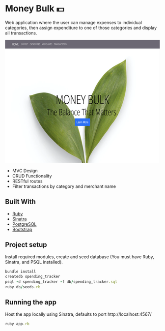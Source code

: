 # Money Bulk :dollar:

Web application where the user can manage expenses to individual categories, then assign expenditure to one of those categories and display all transactions.

<img src="images/hero.png" width="700" height="400">

* MVC Design
* CRUD Functionality
* RESTful routes
* Filter transactions by category and merchant name

## Built With
* [Ruby](https://www.ruby-lang.org/en/)
* [Sinatra](http://sinatrarb.com/)
* [PostgreSQL](https://www.postgresql.org/)
* [Bootstrap](https://getbootstrap.com/)


## Project setup
Install required modules, create and seed database (You must have Ruby, Sinatra, and PSQL installed).

```ruby
bundle install
createdb spending_tracker
psql -d spending_tracker -f db/spending_tracker.sql
ruby db/seeds.rb
```

## Running the app

Host the app locally using Sinatra, defaults to port http://localhost:4567/

```ruby
ruby app.rb
```
